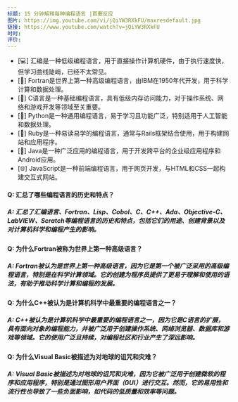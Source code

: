 ```yaml
---
标题: 15 分钟解释每种编程语言 |首要反应
图片: https://img.youtube.com/vi/jQiYW3RXkFU/maxresdefault.jpg
链接: https://www.youtube.com/watch?v=jQiYW3RXkFU
时时: 
评价:
---
```

- [💻] 汇编是一种低级编程语言，用于直接操作计算机硬件，由于执行速度快，但学习曲线陡峭，已经不太常见。
- [🔧] Fortran是世界上第一种高级编程语言，由IBM在1950年代开发，用于科学计算和数据处理。
- [🤖] C语言是一种基础编程语言，具有低级内存访问能力，对于操作系统、网络和游戏开发等领域至关重要。
- [🐍] Python是一种通用编程语言，易于学习且功能广泛，特别适用于人工智能和数据处理。
- [🚀] Ruby是一种易读易学的编程语言，通常与Rails框架结合使用，用于构建网站和应用程序。
- [💼] Java是一种广泛应用的编程语言，用于开发跨平台的企业级应用程序和Android应用。
- [🌐] JavaScript是一种前端编程语言，用于网页开发，与HTML和CSS一起构建交互式网站。


#### Q: 汇总了哪些编程语言的历史和特点？

##### A: 汇总了汇编语言、Fortran、Lisp、Cobol、C、C++、Ada、Objective-C、LabVIEW、Scratch等编程语言的历史和特点，包括它们的用途、创建背景以及对计算机科学和编程产生的影响。

#### Q: 为什么Fortran被称为世界上第一种高级语言？

##### A: Fortran被认为是世界上第一种高级语言，因为它是第一个被广泛采用的高级编程语言，特别是在科学计算领域。它的创建为程序员提供了更易于理解和使用的语法，有助于推动科学计算和编程的发展。

#### Q: 为什么C++被认为是计算机科学中最重要的编程语言之一？

##### A: C++被认为是计算机科学中最重要的编程语言之一，因为它是C语言的扩展，具有面向对象的编程能力，并被广泛用于创建操作系统、网络浏览器、数据库和游戏等领域。它的使用广泛且持续，对编程社区和行业产生了深远影响。

#### Q: 为什么Visual Basic被描述为对地球的诅咒和灾难？

##### A: Visual Basic被描述为对地球的诅咒和灾难，因为它被广泛用于创建微软的程序和应用程序，特别是通过图形用户界面（GUI）进行交互。然而，它的易用性和流行性也导致了一些负面影响，如代码的低质量和效率等问题。